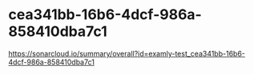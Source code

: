 # cea341bb-16b6-4dcf-986a-858410dba7c1
https://sonarcloud.io/summary/overall?id=examly-test_cea341bb-16b6-4dcf-986a-858410dba7c1
